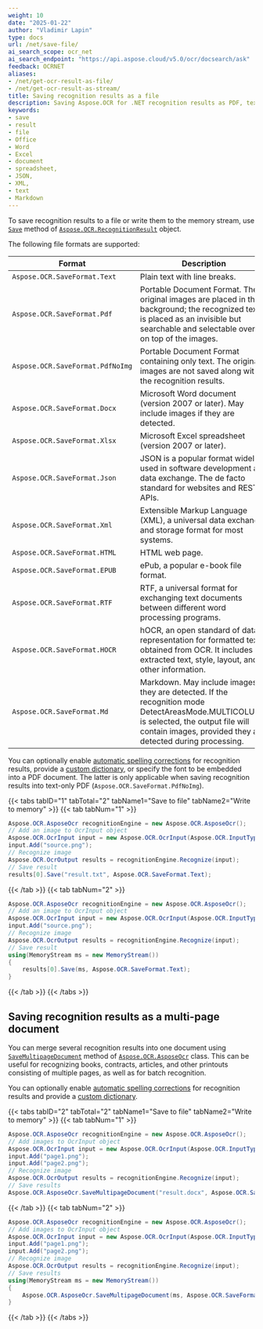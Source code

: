 ```yaml
---
weight: 10
date: "2025-01-22"
author: "Vladimir Lapin"
type: docs
url: /net/save-file/
ai_search_scope: ocr_net
ai_search_endpoint: "https://api.aspose.cloud/v5.0/ocr/docsearch/ask"
feedback: OCRNET
aliases:
- /net/get-ocr-result-as-file/
- /net/get-ocr-result-as-stream/
title: Saving recognition results as a file
description: Saving Aspose.OCR for .NET recognition results as PDF, text, Word, or Excel documents, as well as XML and JSON files.
keywords:
- save
- result
- file
- Office
- Word
- Excel
- document
- spreadsheet,
- JSON,
- XML,
- text
- Markdown
---
```


To save recognition results to a file or write them to the memory stream, use [`Save`](https://reference.aspose.com/ocr/net/aspose.ocr/recognitionresult/save/) method of [`Aspose.OCR.RecognitionResult`](https://reference.aspose.com/ocr/net/aspose.ocr/recognitionresult/) object.

The following file formats are supported:

Format | Description
------ | -----------
`Aspose.OCR.SaveFormat.Text` | Plain text with line breaks.
`Aspose.OCR.SaveFormat.Pdf` | Portable Document Format. The original images are placed in the background; the recognized text is placed as an invisible but searchable and selectable overlay on top of the images.
`Aspose.OCR.SaveFormat.PdfNoImg` | Portable Document Format containing only text. The original images are not saved along with the recognition results.
`Aspose.OCR.SaveFormat.Docx` | Microsoft Word document (version 2007 or later). May include images if they are detected.
`Aspose.OCR.SaveFormat.Xlsx` | Microsoft Excel spreadsheet (version 2007 or later).
`Aspose.OCR.SaveFormat.Json` | JSON is a popular format widely used in software development and data exchange. The de facto standard for websites and REST APIs.
`Aspose.OCR.SaveFormat.Xml` | Extensible Markup Language (XML), a universal data exchange and storage format for most systems.
`Aspose.OCR.SaveFormat.HTML` | HTML web page.
`Aspose.OCR.SaveFormat.EPUB` | ePub, a popular e-book file format.
`Aspose.OCR.SaveFormat.RTF` | RTF, a universal format for exchanging text documents between different word processing programs.
`Aspose.OCR.SaveFormat.HOCR` | hOCR, an open standard of data representation for formatted text obtained from OCR. It includes extracted text, style, layout, and other information.
`Aspose.OCR.SaveFormat.Md` | Markdown. May include images if they are detected. If the recognition mode DetectAreasMode.MULTICOLUMN is selected, the output file will contain images, provided they are detected during processing.

You can optionally enable [automatic spelling corrections](/ocr/net/automatic-spelling-correction/) for recognition results, provide a [custom dictionary](/ocr/net/dictionaries/), or specify the font to be embedded into a PDF document. The latter is only applicable when saving recognition results into text-only PDF (`Aspose.OCR.SaveFormat.PdfNoImg`).

{{< tabs tabID="1" tabTotal="2" tabName1="Save to file" tabName2="Write to memory" >}}
{{< tab tabNum="1" >}}
```csharp
Aspose.OCR.AsposeOcr recognitionEngine = new Aspose.OCR.AsposeOcr();
// Add an image to OcrInput object
Aspose.OCR.OcrInput input = new Aspose.OCR.OcrInput(Aspose.OCR.InputType.SingleImage);
input.Add("source.png");
// Recognize image
Aspose.OCR.OcrOutput results = recognitionEngine.Recognize(input);
// Save result
results[0].Save("result.txt", Aspose.OCR.SaveFormat.Text);
```
{{< /tab >}}
{{< tab tabNum="2" >}}
```csharp
Aspose.OCR.AsposeOcr recognitionEngine = new Aspose.OCR.AsposeOcr();
// Add an image to OcrInput object
Aspose.OCR.OcrInput input = new Aspose.OCR.OcrInput(Aspose.OCR.InputType.SingleImage);
input.Add("source.png");
// Recognize image
Aspose.OCR.OcrOutput results = recognitionEngine.Recognize(input);
// Save result
using(MemoryStream ms = new MemoryStream())
{
	results[0].Save(ms, Aspose.OCR.SaveFormat.Text);
}
```
{{< /tab >}}
{{< /tabs >}}

## Saving recognition results as a multi-page document

You can merge several recognition results into one document using [`SaveMultipageDocument`](https://reference.aspose.com/ocr/net/aspose.ocr/asposeocr/savemultipagedocument/) method of [`Aspose.OCR.AsposeOcr`](https://reference.aspose.com/ocr/net/aspose.ocr/asposeocr/) class. This can be useful for recognizing books, contracts, articles, and other printouts consisting of multiple pages, as well as for batch recognition.

You can optionally enable [automatic spelling corrections](/ocr/net/automatic-spelling-correction/) for recognition results and provide a [custom dictionary](/ocr/net/dictionaries/).

{{< tabs tabID="2" tabTotal="2" tabName1="Save to file" tabName2="Write to memory" >}}
{{< tab tabNum="1" >}}
```csharp
Aspose.OCR.AsposeOcr recognitionEngine = new Aspose.OCR.AsposeOcr();
// Add images to OcrInput object
Aspose.OCR.OcrInput input = new Aspose.OCR.OcrInput(Aspose.OCR.InputType.SingleImage);
input.Add("page1.png");
input.Add("page2.png");
// Recognize image
Aspose.OCR.OcrOutput results = recognitionEngine.Recognize(input);
// Save results
Aspose.OCR.AsposeOcr.SaveMultipageDocument("result.docx", Aspose.OCR.SaveFormat.Docx, results);
```
{{< /tab >}}
{{< tab tabNum="2" >}}
```csharp
Aspose.OCR.AsposeOcr recognitionEngine = new Aspose.OCR.AsposeOcr();
// Add images to OcrInput object
Aspose.OCR.OcrInput input = new Aspose.OCR.OcrInput(Aspose.OCR.InputType.SingleImage);
input.Add("page1.png");
input.Add("page2.png");
// Recognize image
Aspose.OCR.OcrOutput results = recognitionEngine.Recognize(input);
// Save results
using(MemoryStream ms = new MemoryStream())
{
	Aspose.OCR.AsposeOcr.SaveMultipageDocument(ms, Aspose.OCR.SaveFormat.Docx, results);
}
```
{{< /tab >}}
{{< /tabs >}}
